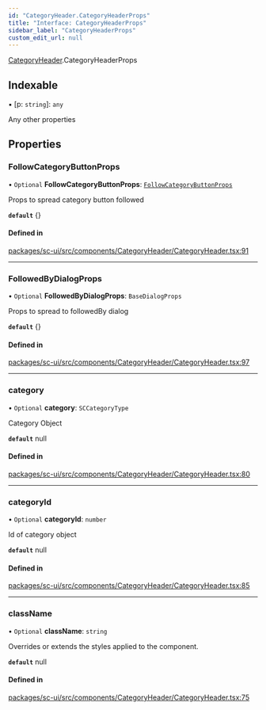 ```yaml
---
id: "CategoryHeader.CategoryHeaderProps"
title: "Interface: CategoryHeaderProps"
sidebar_label: "CategoryHeaderProps"
custom_edit_url: null
---
```


[CategoryHeader](../modules/CategoryHeader.md).CategoryHeaderProps

## Indexable

▪ [p: `string`]: `any`

Any other properties

## Properties

### FollowCategoryButtonProps

• `Optional` **FollowCategoryButtonProps**: [`FollowCategoryButtonProps`](FollowCategoryButton.FollowCategoryButtonProps.md)

Props to spread category button followed

**`default`** {}

#### Defined in

[packages/sc-ui/src/components/CategoryHeader/CategoryHeader.tsx:91](https://github.com/selfcommunity/community-ui/blob/67100aa/packages/sc-ui/src/components/CategoryHeader/CategoryHeader.tsx#L91)

___

### FollowedByDialogProps

• `Optional` **FollowedByDialogProps**: `BaseDialogProps`

Props to spread to followedBy dialog

**`default`** {}

#### Defined in

[packages/sc-ui/src/components/CategoryHeader/CategoryHeader.tsx:97](https://github.com/selfcommunity/community-ui/blob/67100aa/packages/sc-ui/src/components/CategoryHeader/CategoryHeader.tsx#L97)

___

### category

• `Optional` **category**: `SCCategoryType`

Category Object

**`default`** null

#### Defined in

[packages/sc-ui/src/components/CategoryHeader/CategoryHeader.tsx:80](https://github.com/selfcommunity/community-ui/blob/67100aa/packages/sc-ui/src/components/CategoryHeader/CategoryHeader.tsx#L80)

___

### categoryId

• `Optional` **categoryId**: `number`

Id of category object

**`default`** null

#### Defined in

[packages/sc-ui/src/components/CategoryHeader/CategoryHeader.tsx:85](https://github.com/selfcommunity/community-ui/blob/67100aa/packages/sc-ui/src/components/CategoryHeader/CategoryHeader.tsx#L85)

___

### className

• `Optional` **className**: `string`

Overrides or extends the styles applied to the component.

**`default`** null

#### Defined in

[packages/sc-ui/src/components/CategoryHeader/CategoryHeader.tsx:75](https://github.com/selfcommunity/community-ui/blob/67100aa/packages/sc-ui/src/components/CategoryHeader/CategoryHeader.tsx#L75)
